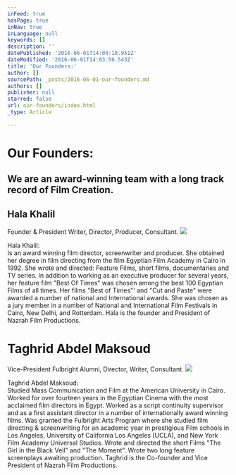 ```yaml
---
inFeed: true
hasPage: true
inNav: true
inLanguage: null
keywords: []
description: ''
datePublished: '2016-06-01T14:04:18.951Z'
dateModified: '2016-06-01T14:03:56.543Z'
title: 'Our Founders:'
author: []
sourcePath: _posts/2016-06-01-our-founders.md
authors: []
publisher: null
starred: false
url: our-founders/index.html
_type: Article

---
```

# Our Founders:

## We are an award-winning team with a long track record of Film Creation.

## Hala Khalil

Founder & President Writer, Director, Producer, Consultant.
![](https://the-grid-user-content.s3-us-west-2.amazonaws.com/3303eff9-d51d-4908-a975-0bee344c87cd.jpg)

Hala Khalil:  
Is an award winning film director, screenwriter and producer. She obtained her degree in film directing from the film Egyptian Film Academy in Cairo in 1992\. She wrote and directed: Feature Films, short films, documentaries and TV series. In addition to working as an executive producer for several years, her feature film "Best Of Times" was chosen among the best 100 Egyptian Films of all times. Her films "Best of Times"' and "Cut and Paste" were awarded a number of national and International awards. She was chosen as a jury member in a number of National and International Film Festivals in Cairo, New Delhi, and Rotterdam. Hala is the founder and President of Nazrah Film Productions.

# Taghrid Abdel Maksoud

Vice-President Fulbright Alumni, Director, Writer, Consultant.
![](https://the-grid-user-content.s3-us-west-2.amazonaws.com/bf18b0c0-c596-4713-8982-c8782f3f8edf.jpg)

Taghrid Abdel Maksoud:  
Studied Mass Communication and Film at the American University in Cairo. Worked for over fourteen years in the Egyptian Cinema with the most acclaimed film directors in Egypt. Worked as a script continuity supervisor and as a first assistant director in a number of internationally award winning films. Was granted the Fulbright Arts Program where she studied film directing & screenwriting for an academic year in prestigious Film schools in Los Angeles, University of California Los Angeles (UCLA), and New York Film Academy Universal Studios. Wrote and directed the short Films "The Girl in the Black Veil" and "The Moment". Wrote two long feature screenplays awaiting production. Taghrid is the Co-founder and Vice President of Nazrah Film Productions.